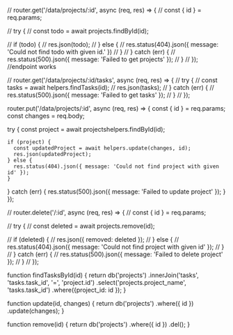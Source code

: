 // router.get('/data/projects/:id', async (req, res) => {
//   const { id } = req.params;

//   try {
//     const todo = await projects.findById(id);

//     if (todo) {
//       res.json(todo);
//     } else {
//       res.status(404).json({ message: 'Could not find todo with given id.' })
//     }
//   } catch (err) {
//     res.status(500).json({ message: 'Failed to get projects' });
//   }
// }); //endpoint works

// router.get('/data/projects/:id/tasks', async (req, res) => {
//   try {
//     const tasks = await helpers.findTasks(id);
//     res.json(tasks);
//   } catch (err) {
//     res.status(500).json({ message: 'Failed to get tasks' });
//   }
// });


router.put('/data/projects/:id', async (req, res) => {
  const { id } = req.params;
  const changes = req.body;

  try {
    const project = await projectshelpers.findById(id);

    if (project) {
      const updatedProject = await helpers.update(changes, id);
      res.json(updatedProject);
    } else {
      res.status(404).json({ message: 'Could not find project with given id' });
    }
  } catch (err) {
    res.status(500).json({ message: 'Failed to update project' });
  }
});

// router.delete('/:id', async (req, res) => {
//   const { id } = req.params;

//   try {
//     const deleted = await projects.remove(id);

//     if (deleted) {
//       res.json({ removed: deleted });
//     } else {
//       res.status(404).json({ message: 'Could not find project with given id' });
//     }
//   } catch (err) {
//     res.status(500).json({ message: 'Failed to delete project' });
//   }
// });

 function findTasksById(id) {
    return db('projects')
      .innerJoin('tasks', 'tasks.task_id', '=', 'project.id')
      .select('projects.project_name', 'tasks.task_id')
      .where({project_id: id });
  }
  
  function update(id, changes) {
    return db('projects')
      .where({ id })
      .update(changes);
  }
  
  function remove(id) {
    return db('projects')
      .where({ id })
      .del();
  }
